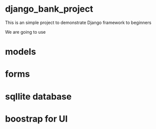 # django_bank_project
This is an simple project to demonstrate Django framework to beginners

We are going to use
# models
# forms
# sqllite database
# boostrap for UI

